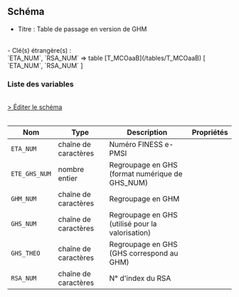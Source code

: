 ## Schéma

- Titre : Table de passage en version de GHM
<br />
- Clé(s) étrangère(s) : <br />
`ETA_NUM`, `RSA_NUM` => table [T_MCOaaB](/tables/T_MCOaaB) [ `ETA_NUM`, `RSA_NUM` ]<br />

### Liste des variables
<br />
<div>
    <a href="https://gitlab.com/healthdatahub/schema-snds/edit/master/schemas/PMSI/PMSI%20MCO/T_MCOaaGVxx.json"  
    arget="_blank" rel="noopener noreferrer">> Éditer le schéma</a>
    <OutboundLink />
</div>
<br />

Nom|Type|Description|Propriétés
-|-|-|-
`ETA_NUM`|chaîne de caractères|Numéro FINESS e-PMSI||
`ETE_GHS_NUM`|nombre entier|Regroupage en GHS (format numérique de GHS_NUM)||
`GHM_NUM`|chaîne de caractères|Regroupage en GHM||
`GHS_NUM`|chaîne de caractères|Regroupage en GHS (utilisé pour la valorisation)||
`GHS_THEO`|chaîne de caractères|Regroupage en GHS (GHS correspond au GHM)||
`RSA_NUM`|chaîne de caractères|N° d&#x27;index du RSA||

